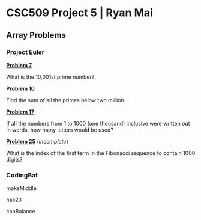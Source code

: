 [//]: # (https://www.markdownguide.org/basic-syntax/)
# CSC509 Project 5 | Ryan Mai

## **Array Problems**
### **Project Euler**
[**Problem 7**](https://projecteuler.net/problem=7)

What is the 10,001st prime number?

[**Problem 10**](https://projecteuler.net/problem=10)

Find the sum of all the primes below two million.

[**Problem 17**](https://projecteuler.net/problem=17)

If all the numbers from 1 to 1000 (one thousand) inclusive were written out in words, how many letters would be used?

[**Problem 25**](https://projecteuler.net/problem=25) (*Incomplete*)

What is the index of the first term in the Fibonacci sequence to contain 1000 digits?

### **CodingBat**
makeMiddle

has23

canBalance
